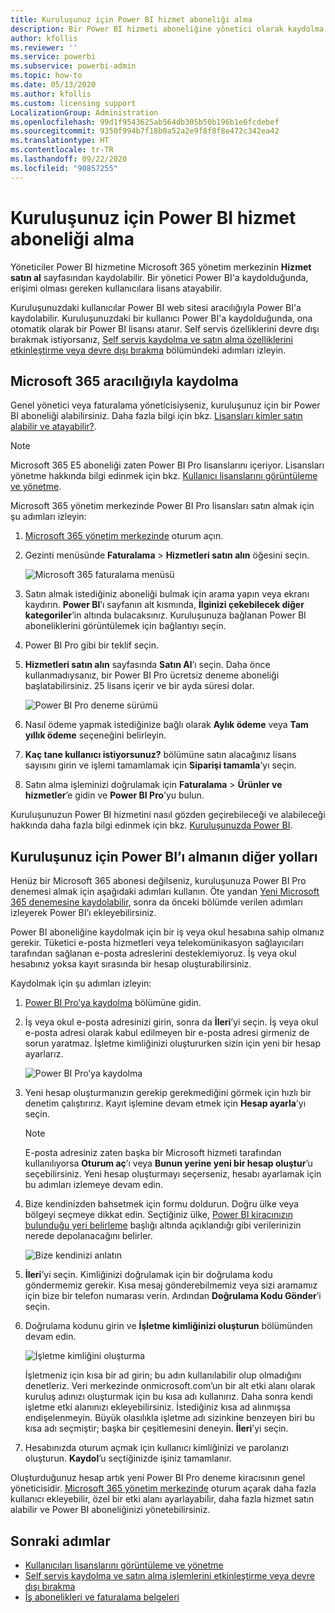 ```yaml
---
title: Kuruluşunuz için Power BI hizmet aboneliği alma
description: Bir Power BI hizmeti aboneliğine yönetici olarak kaydolma ve lisansları toplu satın alma.
author: kfollis
ms.reviewer: ''
ms.service: powerbi
ms.subservice: powerbi-admin
ms.topic: how-to
ms.date: 05/13/2020
ms.author: kfollis
ms.custom: licensing support
LocalizationGroup: Administration
ms.openlocfilehash: 99d1f9543625ab564db305b50b196b1e6fcdebef
ms.sourcegitcommit: 9350f994b7f18b0a52a2e9f8f8f8e472c342ea42
ms.translationtype: HT
ms.contentlocale: tr-TR
ms.lasthandoff: 09/22/2020
ms.locfileid: "90857255"
---
```

# <a name="get-a-power-bi-service-subscription-for-your-organization"></a>Kuruluşunuz için Power BI hizmet aboneliği alma

Yöneticiler Power BI hizmetine Microsoft 365 yönetim merkezinin **Hizmet satın al** sayfasından kaydolabilir. Bir yönetici Power BI'a kaydolduğunda, erişimi olması gereken kullanıcılara lisans atayabilir.

Kuruluşunuzdaki kullanıcılar Power BI web sitesi aracılığıyla Power BI'a kaydolabilir. Kuruluşunuzdaki bir kullanıcı Power BI'a kaydolduğunda, ona otomatik olarak bir Power BI lisansı atanır. Self servis özelliklerini devre dışı bırakmak istiyorsanız, [Self servis kaydolma ve satın alma özelliklerini etkinleştirme veya devre dışı bırakma](service-admin-disable-self-service.md) bölümündeki adımları izleyin.

## <a name="sign-up-through-microsoft-365"></a>Microsoft 365 aracılığıyla kaydolma

Genel yönetici veya faturalama yöneticisiyseniz, kuruluşunuz için bir Power BI aboneliği alabilirsiniz. Daha fazla bilgi için bkz. [Lisansları kimler satın alabilir ve atayabilir?](service-admin-licensing-organization.md#who-can-purchase-and-assign-licenses).

> [!NOTE]
>
> Microsoft 365 E5 aboneliği zaten Power BI Pro lisanslarını içeriyor. Lisansları yönetme hakkında bilgi edinmek için bkz. [Kullanıcı lisanslarını görüntüleme ve yönetme](service-admin-manage-licenses.md).
>
>

Microsoft 365 yönetim merkezinde Power BI Pro lisansları satın almak için şu adımları izleyin:

1. [Microsoft 365 yönetim merkezinde](https://admin.microsoft.com) oturum açın.

2. Gezinti menüsünde **Faturalama** > **Hizmetleri satın alın** öğesini seçin.
  
   ![Microsoft 365 faturalama menüsü](media/service-admin-org-subscription/m365-billing-menu.png)

3. Satın almak istediğiniz aboneliği bulmak için arama yapın veya ekranı kaydırın. **Power BI**’ı sayfanın alt kısmında, **İlginizi çekebilecek diğer kategoriler**’in altında bulacaksınız. Kuruluşunuza bağlanan Power BI aboneliklerini görüntülemek için bağlantıyı seçin.

4. Power BI Pro gibi bir teklif seçin.

5. **Hizmetleri satın alın** sayfasında **Satın Al**’ı seçin. Daha önce kullanmadıysanız, bir Power BI Pro ücretsiz deneme aboneliği başlatabilirsiniz. 25 lisans içerir ve bir ayda süresi dolar.

   ![Power BI Pro deneme sürümü](media/service-admin-org-subscription/m365-org-free-trial-pro.png)

6. Nasıl ödeme yapmak istediğinize bağlı olarak **Aylık ödeme** veya **Tam yıllık ödeme** seçeneğini belirleyin.

7. **Kaç tane kullanıcı istiyorsunuz?** bölümüne satın alacağınız lisans sayısını girin ve işlemi tamamlamak için **Siparişi tamamla**’yı seçin.

8. Satın alma işleminizi doğrulamak için **Faturalama** > **Ürünler ve hizmetler**’e gidin ve **Power BI Pro**’yu bulun.

Kuruluşunuzun Power BI hizmetini nasıl gözden geçirebileceği ve alabileceği hakkında daha fazla bilgi edinmek için bkz. [Kuruluşunuzda Power BI](/microsoft-365/admin/misc/power-bi-in-your-organization?view=o365-worldwide).

## <a name="more-ways-to-get-power-bi-for-your-organization"></a>Kuruluşunuz için Power BI’ı almanın diğer yolları

Henüz bir Microsoft 365 abonesi değilseniz, kuruluşunuza Power BI Pro denemesi almak için aşağıdaki adımları kullanın. Öte yandan [Yeni Microsoft 365 denemesine kaydolabilir](service-admin-signing-up-for-power-bi-with-a-new-office-365-trial.md), sonra da önceki bölümde verilen adımları izleyerek Power BI’ı ekleyebilirsiniz.

Power BI aboneliğine kaydolmak için bir iş veya okul hesabına sahip olmanız gerekir. Tüketici e-posta hizmetleri veya telekomünikasyon sağlayıcıları tarafından sağlanan e-posta adreslerini desteklemiyoruz. İş veya okul hesabınız yoksa kayıt sırasında bir hesap oluşturabilirsiniz.

Kaydolmak için şu adımları izleyin:

1. [Power BI Pro’ya kaydolma](https://signup.microsoft.com/create-account/signup?OfferId=d59682f3-3e3b-4686-9c00-7c7c1c736085&ali=1&products=d59682f3-3e3b-4686-9c00-7c7c1c736085) bölümüne gidin. 

2. İş veya okul e-posta adresinizi girin, sonra da **İleri**’yi seçin. İş veya okul e-posta adresi olarak kabul edilmeyen bir e-posta adresi girmeniz de sorun yaratmaz. İşletme kimliğinizi oluştururken sizin için yeni bir hesap ayarlarız.

   ![Power BI Pro’ya kaydolma](media/service-admin-org-subscription/power-bi-pro-admins.png)

3. Yeni hesap oluşturmanızın gerekip gerekmediğini görmek için hızlı bir denetim çalıştırırız. Kayıt işlemine devam etmek için **Hesap ayarla**’yı seçin.

   > [!NOTE]
   >E-posta adresiniz zaten başka bir Microsoft hizmeti tarafından kullanılıyorsa **Oturum aç**’ı veya **Bunun yerine yeni bir hesap oluştur**’u seçebilirsiniz. Yeni hesap oluşturmayı seçerseniz, hesabı ayarlamak için bu adımları izlemeye devam edin.
>
>
 
4. Bize kendinizden bahsetmek için formu doldurun. Doğru ülke veya bölgeyi seçmeye dikkat edin. Seçtiğiniz ülke, [Power BI kiracınızın bulunduğu yeri belirleme](service-admin-where-is-my-tenant-located.md#how-to-determine-where-your-power-bi-tenant-is-located) başlığı altında açıklandığı gibi verilerinizin nerede depolanacağını belirler.

   ![Bize kendinizi anlatın](media/service-admin-org-subscription/tell-about-yourself.png)

5. **İleri**’yi seçin. Kimliğinizi doğrulamak için bir doğrulama kodu göndermemiz gerekir. Kısa mesaj gönderebilmemiz veya sizi aramamız için bize bir telefon numarası verin. Ardından **Doğrulama Kodu Gönder**’i seçin.

6. Doğrulama kodunu girin ve **İşletme kimliğinizi oluşturun** bölümünden devam edin.

   ![İşletme kimliğini oluşturma](media/service-admin-org-subscription/business-identity.png)

    İşletmeniz için kısa bir ad girin; bu adın kullanılabilir olup olmadığını denetleriz. Veri merkezinde onmicrosoft.com’un bir alt etki alanı olarak kuruluş adınızı oluşturmak için bu kısa adı kullanırız. Daha sonra kendi işletme etki alanınızı ekleyebilirsiniz. İstediğiniz kısa ad alınmışsa endişelenmeyin. Büyük olasılıkla işletme adı sizinkine benzeyen biri bu kısa adı seçmiştir; başka bir çeşitlemesini deneyin. **İleri**’yi seçin.
    
7. Hesabınızda oturum açmak için kullanıcı kimliğinizi ve parolanızı oluşturun. **Kaydol**’u seçtiğinizde işiniz tamamlanır.

Oluşturduğunuz hesap artık yeni Power BI Pro deneme kiracısının genel yöneticisidir. [Microsoft 365 yönetim merkezinde](https://admin.microsoft.com) oturum açarak daha fazla kullanıcı ekleyebilir, özel bir etki alanı ayarlayabilir, daha fazla hizmet satın alabilir ve Power BI aboneliğinizi yönetebilirsiniz.

## <a name="next-steps"></a>Sonraki adımlar

- [Kullanıcıları lisanslarını görüntüleme ve yönetme](service-admin-manage-licenses.md)
- [Self servis kaydolma ve satın alma işlemlerini etkinleştirme veya devre dışı bırakma](service-admin-disable-self-service.md)
- [İş abonelikleri ve faturalama belgeleri](/microsoft-365/commerce/?view=o365-worldwide)